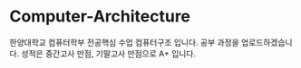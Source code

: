 # Computer-Architecture
한양대학교 컴퓨터학부 전공핵심 수업 컴퓨터구조 입니다. 공부 과정을 업로드하겠습니다.
성적은 중간고사 만점, 기말고사 만점으로 A+ 입니다.
